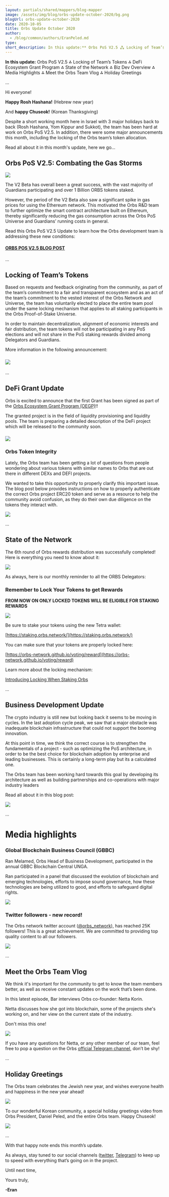 ```yaml
---
layout: partials/shared/mappers/blog-mapper
image: /assets/img/blog/orbs-update-october-2020/bg.png
blogUrl: orbs-update-october-2020
date: 2020-10-05
title: Orbs Update October 2020
author:
  - /blog/common/authors/EranPeled.md
type:
short_description: In this update:** Orbs PoS V2.5 ⁂ Locking of Team’s Tokens ⁂ DeFi Ecosystem Grant Program ⁂ State of the Network ⁂ Biz Dev Overview ⁂ Media Highlights ⁂ Meet the Orbs Team Vlog ⁂ Holiday Greetings
---
```


**In this update:** Orbs PoS V2.5 ⁂ Locking of Team’s Tokens ⁂ DeFi Ecosystem Grant Program ⁂ State of the Network ⁂ Biz Dev Overview ⁂ Media Highlights ⁂ Meet the Orbs Team Vlog ⁂ Holiday Greetings

...

Hi everyone!

**Happy Rosh Hashana!** (Hebrew new year)

And **happy Chuseok!** (Korean Thanksgiving)

Despite a short working month here in Israel with 3 major holidays back to back (Rosh Hashana, Yom Kippur and Sukkot), the team has been hard at work on Orbs PoS V2.5. In addition, there were some major announcements this month, including the locking of the Orbs team’s token allocation.

Read all about it in this month's update, here we go...

## **Orbs PoS V2.5: Combating the Gas Storms**

![](/assets/img/blog/orbs-update-october-2020/gas-wars-1030x579.jpeg)

The V2 Beta has overall been a great success, with the vast majority of Guardians participating and over 1 Billion ORBS tokens staked.

However, the period of the V2 Beta also saw a significant spike in gas prices for using the Ethereum network. This motivated the Orbs R&D team to further optimize the smart contract architecture built on Ethereum, thereby significantly reducing the gas consumption across the Orbs PoS Universe and Guardians’ running costs in general.

Read this Orbs PoS V2.5 Update to learn how the Orbs development team is addressing these new conditions:

#### [ORBS POS V2.5 BLOG POST](https://www.orbs.com/v2-5-update-combating-the-gas-storms/)

...

## **Locking of Team’s Tokens**

Based on requests and feedback originating from the community, as part of the team’s commitment to a fair and transparent ecosystem and as an act of the team’s commitment to the vested interest of the Orbs Network and Universe, the team has voluntarily elected to place the entire team pool under the same locking mechanism that applies to all staking participants in the Orbs Proof-of-Stake Universe.

In order to maintain decentralization, alignment of economic interests and fair distribution, the team tokens will not be participating in any PoS elections and will not share in the PoS staking rewards divided among Delegators and Guardians.

More information in the following announcement:

### [![](/assets/img/blog/orbs-update-october-2020/photo_2020-10-05_09-19-29.jpg)](https://www.orbs.com/locking-of-team-tokens/)

...

## **DeFi Grant Update**

Orbs is excited to announce that the first Grant has been signed as part of the [Orbs Ecosystem Grant Program (OEGP)](https://www.orbs.com/white-papers/orbs-grant-program-2/)!!

The granted project is in the field of liquidity provisioning and liquidity pools. The team is preparing a detailed description of the DeFi project which will be released to the community soon.

### ![](/assets/img/blog/orbs-update-october-2020/defi-1030x579.jpg)

### Orbs Token Integrity

Lately, the Orbs team has been getting a lot of questions from people wondering about various tokens with similar names to Orbs that are out there in different DEXs and DEFI projects.

We wanted to take this opportunity to properly clarify this important issue. The blog post below provides instructions on how to properly authenticate the correct Orbs project ERC20 token and serve as a resource to help the community avoid confusion, as they do their own due diligence on the tokens they interact with.

[![](/assets/img/blog/orbs-update-october-2020/red-light_twitter.png)](https://www.orbs.com/orbs-token-integrity/)

...

## **State of the Network**

The 6th round of Orbs rewards distribution was successfully completed! Here is everything you need to know about it:

[![](/assets/img/blog/orbs-update-october-2020/rewards-banner_twitter.png)](https://www.orbs.com/6th-orbs-rewards-distribution-summary-2/)

As always, here is our monthly reminder to all the ORBS Delegators:

### Remember to Lock Your Tokens to get Rewards

**FROM NOW ON ONLY LOCKED TOKENS WILL BE ELIGIBLE FOR STAKING REWARDS**

![](/assets/img/blog/orbs-update-october-2020/lock-your-tokens-1030x611.jpg)

Be sure to stake your tokens using the new Tetra wallet:

[https://staking.orbs.network/](https://staking.orbs.network/)

You can make sure that your tokens are properly locked here:

[https://orbs-network.github.io/voting/reward](https://orbs-network.github.io/voting/reward)

Learn more about the locking mechanism:

[Introducing Locking When Staking Orbs](https://www.orbs.com/introducing-locking-when-staking-orbs/#:~:text=When%20you%20stake%20your%20ORBS,withdrawn%20using%20your%20private%20key.)

...

## **Business Development Update**

The crypto industry is still new but looking back it seems to be moving in cycles. In the last adoption cycle peak, we saw that a major obstacle was inadequate blockchain infrastructure that could not support the booming innovation.

At this point in time, we think the correct course is to strengthen the fundamentals of a project - such as optimizing the PoS architecture, in order to be the best choice for blockchain adoption by enterprise and leading businesses. This is certainly a long-term play but its a calculated one.

The Orbs team has been working hard towards this goal by developing its architecture as well as building partnerships and co-operations with major industry leaders

Read all about it in this blog post:

[![](/assets/img/blog/orbs-update-october-2020/gears_twitter.png)](https://www.orbs.com/the-orbs-project-overview-of-enterprise-projects-and-partnerships/)

...

# Media highlights

### Global Blockchain Business Council (GBBC)

Ran Melamed, Orbs Head of Business Development, participated in the annual GBBC Blockchain Central UNGA.

Ran participated in a panel that discussed the evolution of blockchain and emerging technologies, efforts to impose sound governance, how these technologies are being utilized to good, and efforts to safeguard digital rights.

[![](/assets/img/blog/orbs-update-october-2020/EiIACfFWAAIe36b.jpeg)](https://www.youtube.com/watch?v=v0w4YKp9JNs)

### Twitter followers - new record!

The Orbs network twitter account ([@orbs_network](https://twitter.com/orbs_network)), has reached 25K followers! This is a great achievement. We are committed to providing top quality content to all our followers.

![](/assets/img/blog/orbs-update-october-2020/25k-1030x658.jpg)

...

## **Meet the Orbs Team Vlog**

We think it's important for the community to get to know the team members better, as well as receive constant updates on the work that’s been done.

In this latest episode, Bar interviews Orbs co-founder: Netta Korin.

Netta discusses how she got into blockchain, some of the projects she's working on, and her view on the current state of the industry.

Don't miss this one!

[![](/assets/img/blog/orbs-update-october-2020/Screen-Shot-2020-10-05-at-9.56.08.png)](https://www.youtube.com/watch?v=RWlfYg1Cd74&feature=youtu.be)

If you have any questions for Netta, or any other member of our team, feel free to pop a question on the Orbs [official Telegram channel](https://t.me/OrbsNetwork), don’t be shy!

...

## **Holiday Greetings**

The Orbs team celebrates the Jewish new year, and wishes everyone health and happiness in the new year ahead!

![](/assets/img/blog/orbs-update-october-2020/rosh-hashana-1011x1030.jpg)

To our wonderful Korean community, a special holiday greetings video from Orbs President, Daniel Peled, and the entire Orbs team. Happy Chuseok!

[![](/assets/img/blog/orbs-update-october-2020/Screen-Shot-2020-10-05-at-10.00.19.png)](https://www.youtube.com/watch?v=Q-rr3E6IHHA&feature=youtu.be)

...

With that happy note ends this month’s update.

As always, stay tuned to our social channels ([twitter](https://twitter.com/orbs_network), [Telegram](https://t.me/OrbsNetwork)) to keep up to speed with everything that’s going on in the project.

Until next time,

Yours truly,

**\-Eran**
